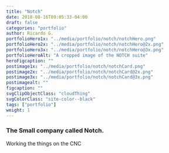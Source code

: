 ```yaml
---
title: "Notch"
date: 2018-08-16T09:05:33-04:00
draft: false
categories: "portfolio"
author: Ricardo G.
portfolioHero1x: "../media/portfolio/notch/notchHero.png"
portfolioHero2x: "../media/portfolio/notch/notchHero@2x.png"
portfolioHero3x: "../media/portfolio/notch/notchHero@3x.png"
portfolioHeroAlt: "A cropped image of the NOTCH suite"
heroFigcaption: ""
postimage1x: "../media/portfolio/notch/notchCard.png"
postimage2x: "../media/portfolio/notch/notchCard@2x.png"
postimage3x: "../media/portfolio/notch/notchCard@3x.png"
postimagealt: ""
figcaption: ""
svgClipObjectClass: "cloudThing"
svgColorClass: "site-color--black"
tags: ["portfolio"]
weight: 1
---
```



### The Small company called Notch.
Working the things on the CNC
